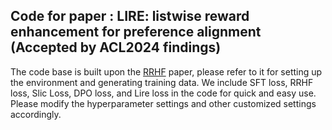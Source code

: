 ## Code for paper : LIRE: listwise reward enhancement for preference alignment (Accepted by ACL2024 findings)

The code base is built upon the [RRHF](https://github.com/GanjinZero/RRHF) paper, please refer to it for setting up the environment and generating training data. 
We include SFT loss, RRHF loss, Slic Loss, DPO loss, and Lire loss in the code for quick and easy use.
Please modify the hyperparameter settings and other customized settings accordingly.
